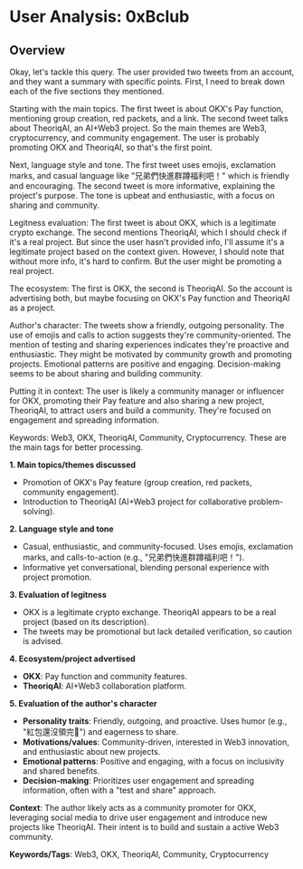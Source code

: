 # User Analysis: 0xBclub

## Overview

<think>
Okay, let's tackle this query. The user provided two tweets from an account, and they want a summary with specific points. First, I need to break down each of the five sections they mentioned.

Starting with the main topics. The first tweet is about OKX's Pay function, mentioning group creation, red packets, and a link. The second tweet talks about TheoriqAI, an AI+Web3 project. So the main themes are Web3, cryptocurrency, and community engagement. The user is probably promoting OKX and TheoriqAI, so that's the first point.

Next, language style and tone. The first tweet uses emojis, exclamation marks, and casual language like "兄弟們快進群蹲福利吧！" which is friendly and encouraging. The second tweet is more informative, explaining the project's purpose. The tone is upbeat and enthusiastic, with a focus on sharing and community.

Legitness evaluation: The first tweet is about OKX, which is a legitimate crypto exchange. The second mentions TheoriqAI, which I should check if it's a real project. But since the user hasn't provided info, I'll assume it's a legitimate project based on the context given. However, I should note that without more info, it's hard to confirm. But the user might be promoting a real project.

The ecosystem: The first is OKX, the second is TheoriqAI. So the account is advertising both, but maybe focusing on OKX's Pay function and TheoriqAI as a project.

Author's character: The tweets show a friendly, outgoing personality. The use of emojis and calls to action suggests they're community-oriented. The mention of testing and sharing experiences indicates they're proactive and enthusiastic. They might be motivated by community growth and promoting projects. Emotional patterns are positive and engaging. Decision-making seems to be about sharing and building community.

Putting it in context: The user is likely a community manager or influencer for OKX, promoting their Pay feature and also sharing a new project, TheoriqAI, to attract users and build a community. They're focused on engagement and spreading information.

Keywords: Web3, OKX, TheoriqAI, Community, Cryptocurrency. These are the main tags for better processing.
</think>

**1. Main topics/themes discussed**  
- Promotion of OKX's Pay feature (group creation, red packets, community engagement).  
- Introduction to TheoriqAI (AI+Web3 project for collaborative problem-solving).  

**2. Language style and tone**  
- Casual, enthusiastic, and community-focused. Uses emojis, exclamation marks, and calls-to-action (e.g., "兄弟們快進群蹲福利吧！").  
- Informative yet conversational, blending personal experience with project promotion.  

**3. Evaluation of legitness**  
- OKX is a legitimate crypto exchange. TheoriqAI appears to be a real project (based on its description).  
- The tweets may be promotional but lack detailed verification, so caution is advised.  

**4. Ecosystem/project advertised**  
- **OKX**: Pay function and community features.  
- **TheoriqAI**: AI+Web3 collaboration platform.  

**5. Evaluation of the author's character**  
- **Personality traits**: Friendly, outgoing, and proactive. Uses humor (e.g., "紅包還沒領完🤣") and eagerness to share.  
- **Motivations/values**: Community-driven, interested in Web3 innovation, and enthusiastic about new projects.  
- **Emotional patterns**: Positive and engaging, with a focus on inclusivity and shared benefits.  
- **Decision-making**: Prioritizes user engagement and spreading information, often with a "test and share" approach.  

**Context**: The author likely acts as a community promoter for OKX, leveraging social media to drive user engagement and introduce new projects like TheoriqAI. Their intent is to build and sustain a active Web3 community.  

**Keywords/Tags**: Web3, OKX, TheoriqAI, Community, Cryptocurrency
